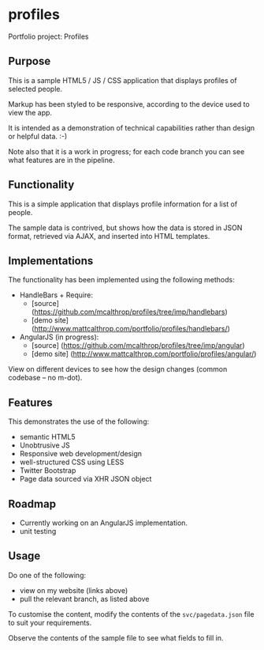 profiles
========

Portfolio project: Profiles

## Purpose
This is a sample HTML5 / JS / CSS application that displays profiles of selected people.

Markup has been styled to be responsive, according to the device used to view the app.

It is intended as a demonstration of technical capabilities rather than design or helpful data. :-)

Note also that it is a work in progress; for each code branch you can see what features are in the pipeline.

## Functionality

This is a simple application that displays profile information for a list of people.

The sample data is contrived, but shows how the data is stored in JSON format, retrieved via AJAX,
and inserted into HTML templates.

## Implementations

The functionality has been implemented using the following methods:

* HandleBars + Require:
  * [source] (https://github.com/mcalthrop/profiles/tree/imp/handlebars)
  * [demo site] (http://www.mattcalthrop.com/portfolio/profiles/handlebars/)
* AngularJS (in progress):
  * [source] (https://github.com/mcalthrop/profiles/tree/imp/angular)
  * [demo site] (http://www.mattcalthrop.com/portfolio/profiles/angular/)

View on different devices to see how the design changes (common codebase &ndash; no m-dot).

## Features
This demonstrates the use of the following:
* semantic HTML5
* Unobtrusive JS
* Responsive web development/design
* well-structured CSS using LESS
* Twitter Bootstrap
* Page data sourced via XHR JSON object

## Roadmap
* Currently working on an AngularJS implementation.
* unit testing

## Usage

Do one of the following:
* view on my website (links above)
* pull the relevant branch, as listed above

To customise the content, modify the contents of the `svc/pagedata.json` file to suit your requirements.

Observe the contents of the sample file to see what fields to fill in.
